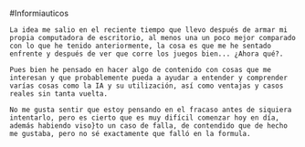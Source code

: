 #Informiauticos

	La idea me salio en el reciente tiempo que llevo después de armar mi propia computadora de escritorio, al menos una un poco mejor comparado con lo que he tenido anteriormente, la cosa es que me he sentado enfrente y después de ver que corre los juegos bien... ¿Ahora qué?.

	Pues bien he pensado en hacer algo de contenido con cosas que me interesan y que probablemente pueda a ayudar a entender y comprender varías cosas como la IA y su utilización, así como ventajas y casos reales sin tanta vuelta.

	No me gusta sentir que estoy pensando en el fracaso antes de siquiera intentarlo, pero es cierto que es muy difícil comenzar hoy en día, además habiendo viso}to un caso de falla, de contendido que de hecho me gustaba, pero no sé exactamente que falló en la formula.

